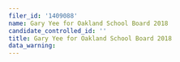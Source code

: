 ```yaml
---
filer_id: '1409088'
name: Gary Yee for Oakland School Board 2018
candidate_controlled_id: ''
title: Gary Yee for Oakland School Board 2018
data_warning: 
---
```

